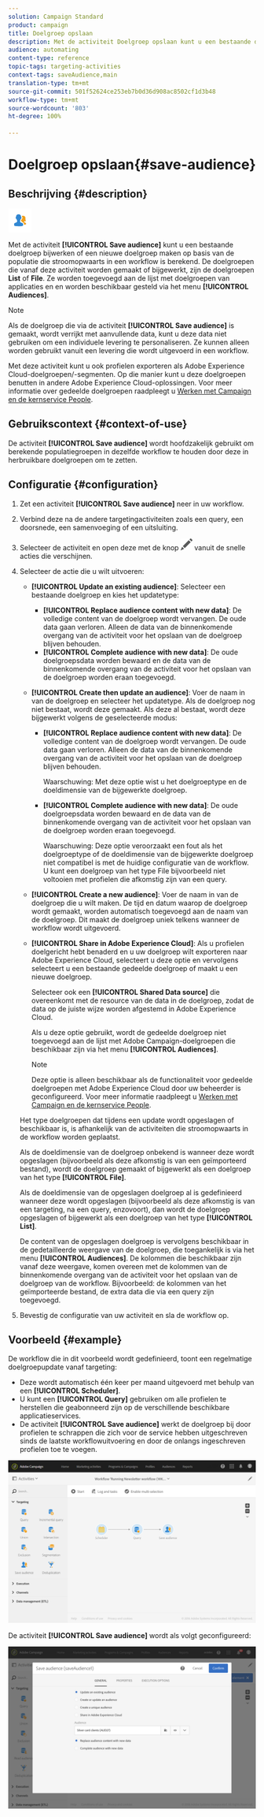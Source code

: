```yaml
---
solution: Campaign Standard
product: campaign
title: Doelgroep opslaan
description: Met de activiteit Doelgroep opslaan kunt u een bestaande doelgroep bijwerken of een nieuwe doelgroep maken op basis van de populatie die stroomopwaarts in een workflow is berekend.
audience: automating
content-type: reference
topic-tags: targeting-activities
context-tags: saveAudience,main
translation-type: tm+mt
source-git-commit: 501f52624ce253eb7b0d36d908ac8502cf1d3b48
workflow-type: tm+mt
source-wordcount: '803'
ht-degree: 100%

---
```



# Doelgroep opslaan{#save-audience}

## Beschrijving {#description}

![](assets/save_audience.png)

Met de activiteit **[!UICONTROL Save audience]** kunt u een bestaande doelgroep bijwerken of een nieuwe doelgroep maken op basis van de populatie die stroomopwaarts in een workflow is berekend. De doelgroepen die vanaf deze activiteit worden gemaakt of bijgewerkt, zijn de doelgroepen **List** of **File**. Ze worden toegevoegd aan de lijst met doelgroepen van applicaties en en worden beschikbaar gesteld via het menu **[!UICONTROL Audiences]**.

>[!NOTE]
>
>Als de doelgroep die via de activiteit **[!UICONTROL Save audience]** is gemaakt, wordt verrijkt met aanvullende data, kunt u deze data niet gebruiken om een individuele levering te personaliseren. Ze kunnen alleen worden gebruikt vanuit een levering die wordt uitgevoerd in een workflow.

Met deze activiteit kunt u ook profielen exporteren als Adobe Experience Cloud-doelgroepen/-segmenten. Op die manier kunt u deze doelgroepen benutten in andere Adobe Experience Cloud-oplossingen. Voor meer informatie over gedeelde doelgroepen raadpleegt u [Werken met Campaign en de kernservice People](../../integrating/using/about-campaign-audience-manager-or-people-core-service-integration.md).

## Gebruikscontext {#context-of-use}

De activiteit **[!UICONTROL Save audience]** wordt hoofdzakelijk gebruikt om berekende populatiegroepen in dezelfde workflow te houden door deze in herbruikbare doelgroepen om te zetten.

## Configuratie {#configuration}

1. Zet een activiteit **[!UICONTROL Save audience]** neer in uw workflow.
1. Verbind deze na de andere targetingactiviteiten zoals een query, een doorsnede, een samenvoeging of een uitsluiting.
1. Selecteer de activiteit en open deze met de knop ![](assets/edit_darkgrey-24px.png) vanuit de snelle acties die verschijnen.
1. Selecteer de actie die u wilt uitvoeren:

   * **[!UICONTROL Update an existing audience]**: Selecteer een bestaande doelgroep en kies het updatetype:

      * **[!UICONTROL Replace audience content with new data]**: De volledige content van de doelgroep wordt vervangen. De oude data gaan verloren. Alleen de data van de binnenkomende overgang van de activiteit voor het opslaan van de doelgroep blijven behouden.
      * **[!UICONTROL Complete audience with new data]**: De oude doelgroepsdata worden bewaard en de data van de binnenkomende overgang van de activiteit voor het opslaan van de doelgroep worden eraan toegevoegd.
   * **[!UICONTROL Create then update an audience]**: Voer de naam in van de doelgroep en selecteer het updatetype. Als de doelgroep nog niet bestaat, wordt deze gemaakt. Als deze al bestaat, wordt deze bijgewerkt volgens de geselecteerde modus:

      * **[!UICONTROL Replace audience content with new data]**: De volledige content van de doelgroep wordt vervangen. De oude data gaan verloren. Alleen de data van de binnenkomende overgang van de activiteit voor het opslaan van de doelgroep blijven behouden.

         Waarschuwing: Met deze optie wist u het doelgroeptype en de doeldimensie van de bijgewerkte doelgroep.

      * **[!UICONTROL Complete audience with new data]**: De oude doelgroepsdata worden bewaard en de data van de binnenkomende overgang van de activiteit voor het opslaan van de doelgroep worden eraan toegevoegd.

         Waarschuwing: Deze optie veroorzaakt een fout als het doelgroeptype of de doeldimensie van de bijgewerkte doelgroep niet compatibel is met de huidige configuratie van de workflow. U kunt een doelgroep van het type File bijvoorbeeld niet voltooien met profielen die afkomstig zijn van een query.
   * **[!UICONTROL Create a new audience]**: Voer de naam in van de doelgroep die u wilt maken. De tijd en datum waarop de doelgroep wordt gemaakt, worden automatisch toegevoegd aan de naam van de doelgroep. Dit maakt de doelgroep uniek telkens wanneer de workflow wordt uitgevoerd.
   * **[!UICONTROL Share in Adobe Experience Cloud]**: Als u profielen doelgericht hebt benaderd en u uw doelgroep wilt exporteren naar Adobe Experience Cloud, selecteert u deze optie en vervolgens selecteert u een bestaande gedeelde doelgroep of maakt u een nieuwe doelgroep.

      Selecteer ook een **[!UICONTROL Shared Data source]** die overeenkomt met de resource van de data in de doelgroep, zodat de data op de juiste wijze worden afgestemd in Adobe Experience Cloud.

      Als u deze optie gebruikt, wordt de gedeelde doelgroep niet toegevoegd aan de lijst met Adobe Campaign-doelgroepen die beschikbaar zijn via het menu **[!UICONTROL Audiences]**.

      >[!NOTE]
      >
      >Deze optie is alleen beschikbaar als de functionaliteit voor gedeelde doelgroepen met Adobe Experience Cloud door uw beheerder is geconfigureerd. Voor meer informatie raadpleegt u [Werken met Campaign en de kernservice People](../../integrating/using/about-campaign-audience-manager-or-people-core-service-integration.md).

   Het type doelgroepen dat tijdens een update wordt opgeslagen of beschikbaar is, is afhankelijk van de activiteiten die stroomopwaarts in de workflow worden geplaatst.

   Als de doeldimensie van de doelgroep onbekend is wanneer deze wordt opgeslagen (bijvoorbeeld als deze afkomstig is van een geïmporteerd bestand), wordt de doelgroep gemaakt of bijgewerkt als een doelgroep van het type **[!UICONTROL File]**.

   Als de doeldimensie van de opgeslagen doelgroep al is gedefinieerd wanneer deze wordt opgeslagen (bijvoorbeeld als deze afkomstig is van een targeting, na een query, enzovoort), dan wordt de doelgroep opgeslagen of bijgewerkt als een doelgroep van het type **[!UICONTROL List]**.

   De content van de opgeslagen doelgroep is vervolgens beschikbaar in de gedetailleerde weergave van de doelgroep, die toegankelijk is via het menu **[!UICONTROL Audiences]**. De kolommen die beschikbaar zijn vanaf deze weergave, komen overeen met de kolommen van de binnenkomende overgang van de activiteit voor het opslaan van de doelgroep van de workflow. Bijvoorbeeld: de kolommen van het geïmporteerde bestand, de extra data die via een query zijn toegevoegd.

1. Bevestig de configuratie van uw activiteit en sla de workflow op.

## Voorbeeld {#example}

De workflow die in dit voorbeeld wordt gedefinieerd, toont een regelmatige doelgroepupdate vanaf targeting:

* Deze wordt automatisch één keer per maand uitgevoerd met behulp van een **[!UICONTROL Scheduler]**.
* U kunt een **[!UICONTROL Query]** gebruiken om alle profielen te herstellen die geabonneerd zijn op de verschillende beschikbare applicatieservices.
* De activiteit **[!UICONTROL Save audience]** werkt de doelgroep bij door profielen te schrappen die zich voor de service hebben uitgeschreven sinds de laatste workflowuitvoering en door de onlangs ingeschreven profielen toe te voegen.

![](assets/save_audience_example_1.png)

De activiteit **[!UICONTROL Save audience]** wordt als volgt geconfigureerd:

![](assets/save_audience_example_2.png)

